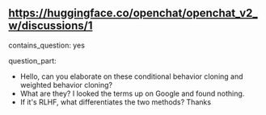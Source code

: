 ## https://huggingface.co/openchat/openchat_v2_w/discussions/1

contains_question: yes

question_part: 
- Hello, can you elaborate on these conditional behavior cloning and weighted behavior cloning?
- What are they? I looked the terms up on Google and found nothing.
- If it's RLHF, what differentiates the two methods? Thanks